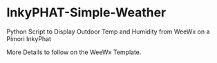 # InkyPHAT-Simple-Weather
Python Script to Display Outdoor Temp and Humidity from WeeWx on a Pimori InkyPhat

More Details to follow on the WeeWx Template.
